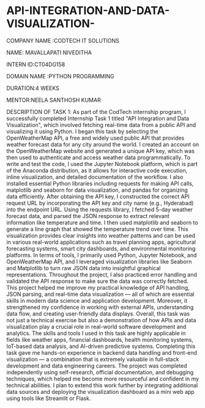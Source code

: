 # API-INTEGRATION-AND-DATA-VISUALIZATION-
COMPANY NAME :CODTECH IT SOLUTIONS 

NAME: MAVALLAPATI NIVEDITHA 

INTERN ID:CT04DG158

DOMAIN NAME :PYTHON PROGRAMMING

DURATION:4 WEEKS

MENTOR:NEELA SANTHOSH KUMAR

DESCRIPTION OF TASK 1: 
As part of the CodTech internship program, I successfully completed Internship Task 1 titled "API Integration and Data Visualization", which involved fetching real-time data from a public API and visualizing it using Python. I began this task by selecting the OpenWeatherMap API, a free and widely used public API that provides weather forecast data for any city around the world. I created an account on the OpenWeatherMap website and generated a unique API key, which was then used to authenticate and access weather data programmatically. To write and test the code, I used the Jupyter Notebook platform, which is part of the Anaconda distribution, as it allows for interactive code execution, inline visualization, and detailed documentation of the workflow. I also installed essential Python libraries including requests for making API calls, matplotlib and seaborn for data visualization, and pandas for organizing data efficiently. After obtaining the API key, I constructed the correct API request URL by incorporating the API key and city name (e.g., Hyderabad) into the endpoint URL. Using the requests library, I fetched 5-day weather forecast data, and parsed the JSON response to extract relevant information like temperature and time. I then used matplotlib and seaborn to generate a line graph that showed the temperature trend over time. This visualization provides clear insights into weather patterns and can be used in various real-world applications such as travel planning apps, agricultural forecasting systems, smart city dashboards, and environmental monitoring platforms. In terms of tools, I primarily used Python, Jupyter Notebook, and OpenWeatherMap API, and I leveraged visualization libraries like Seaborn and Matplotlib to turn raw JSON data into insightful graphical representations. Throughout the project, I also practiced error handling and validated the API response to make sure the data was correctly fetched. This project helped me improve my practical knowledge of API handling, JSON parsing, and real-time data visualization — all of which are essential skills in modern data science and application development. Moreover, it strengthened my confidence in working with external APIs, understanding data flow, and creating user-friendly data displays. Overall, this task was not just a technical exercise but also a demonstration of how APIs and data visualization play a crucial role in real-world software development and analytics. The skills and tools I used in this task are highly applicable in fields like weather apps, financial dashboards, health monitoring systems, IoT-based data analysis, and AI-driven predictive systems. Completing this task gave me hands-on experience in backend data handling and front-end visualization — a combination that is extremely valuable in full-stack development and data engineering careers. The project was completed independently using self-research, official documentation, and debugging techniques, which helped me become more resourceful and confident in my technical abilities. I plan to extend this work further by integrating additional data sources and deploying the visualization dashboard as a mini web app using tools like Streamlit or Flask.
